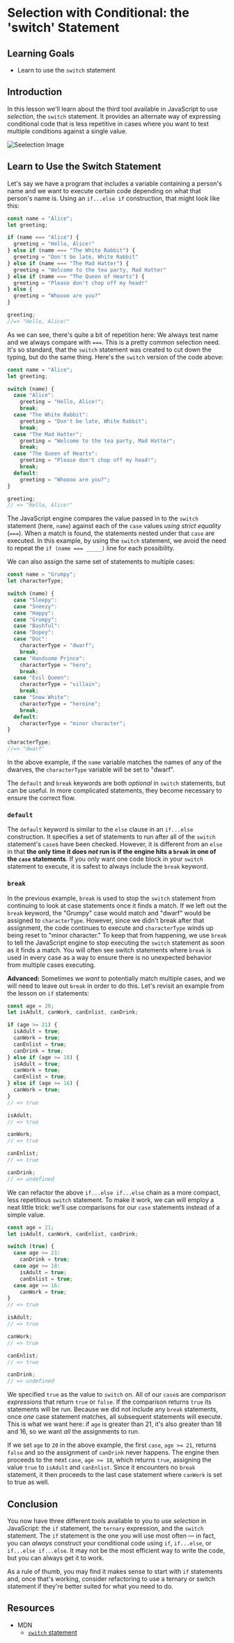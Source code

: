 # Selection with Conditional: the 'switch' Statement

## Learning Goals

* Learn to use the `switch` statement

## Introduction

In this lesson we'll learn about the third tool available in JavaScript to use
_selection_, the `switch` statement. It provides an alternate way of expressing
conditional code that is less repetitive in cases where you want to test
multiple conditions against a single value.

![Seelection Image](https://curriculum-content.s3.amazonaws.com/programming-univbasics-2/sequence-and-comments/Selection_thick.png)

## Learn to Use the Switch Statement

Let's say we have a program that includes a variable containing a person's name
and we want to execute certain code depending on what that person's name is.
Using an `if...else if` construction, that might look like this:

```js
const name = "Alice";
let greeting;

if (name === "Alice") {
  greeting = "Hello, Alice!"
} else if (name === "The White Rabbit") {
  greeting = "Don't be late, White Rabbit"
} else if (name === "The Mad Hatter") {
  greeting = "Welcome to the tea party, Mad Hatter"
} else if (name === "The Queen of Hearts") {
  greeting = "Please don't chop off my head!"
} else {
  greeting = "Whoooo are you?"
}

greeting;
//=> "Hello, Alice!"
```

As we can see, there's quite a bit of repetition here: We always test name and
we always compare with `===`. This is a pretty common selection need. It's so
standard, that the `switch` statement was created to cut down the typing, but do
the same thing. Here's the `switch` version of the code above:

```js
const name = "Alice";
let greeting;

switch (name) {
  case "Alice":
    greeting = "Hello, Alice!";
    break;
  case "The White Rabbit":
    greeting = "Don't be late, White Rabbit";
    break;
  case "The Mad Hatter":
    greeting = "Welcome to the tea party, Mad Hatter";
    break;
  case "The Queen of Hearts":
    greeting = "Please don't chop off my head!";
    break;
  default:
    greeting = "Whoooo are you?";
}

greeting;
// => "Hello, Alice!"
```

The JavaScript engine compares the value passed in to the `switch` statement
(here, `name`) against each of the `case` values _using strict equality_
(`===`). When a match is found, the statements nested under that `case` are
executed. In this example, by using the `switch` statement, we avoid the need to
repeat the `if (name === _____)` line for each possibility.

We can also assign the same set of statements to multiple cases:

```js
const name = "Grumpy";
let characterType;

switch (name) {
  case "Sleepy":
  case "Sneezy":
  case "Happy":
  case "Grumpy":
  case "Bashful":
  case "Dopey":
  case "Doc":
    characterType = "dwarf";
    break;
  case "Handsome Prince":
    characterType = "hero";
    break;
  case "Evil Queen":
    characterType = "villain";
    break;
  case "Snow White":
    characterType = "heroine";
    break;
  default:
    characterType = "minor character";
}

characterType;
//=> "dwarf"
```

In the above example, if the `name` variable matches the names of any of the
dwarves, the `characterType` variable will be set to "dwarf".

The `default` and `break` keywords are both _optional_ in `switch` statements,
but can be useful. In more complicated statements, they become necessary to
ensure the correct flow.

### `default`

The `default` keyword is similar to the `else` clause in an `if...else`
construction. It specifies a set of statements to run after all of the `switch`
statement's `case`s have been checked. However, it is different from an `else`
in that **the only time it does _not_ run is if the engine hits a `break` in one
of the `case` statements**. If you only want one code block in your `switch`
statement to execute, it is safest to always include the `break` keyword.

### `break`

In the previous example, `break` is used to stop the `switch` statement from
continuing to look at case statements once it finds a match. If we left out the
`break` keyword, the "Grumpy" case would match and "dwarf" would be assigned to
`characterType`. However, since we didn't break after that assignment, the code
continues to execute and `characterType` winds up being reset to "minor
character." To keep that from happening, we use `break` to tell the JavaScript
engine to stop executing the `switch` statement as soon as it finds a match. You
will often see switch statements where `break` is used in every case as a way to
ensure there is no unexpected behavior from multiple cases executing.

**Advanced:** Sometimes we _want_ to potentially match multiple cases, and we
will need to leave out `break` in order to do this. Let's revisit an example
from the lesson on `if` statements:

```js
const age = 20;
let isAdult, canWork, canEnlist, canDrink;

if (age >= 21) {
  isAdult = true;
  canWork = true;
  canEnlist = true;
  canDrink = true;
} else if (age >= 18) {
  isAdult = true;
  canWork = true;
  canEnlist = true;
} else if (age >= 16) {
  canWork = true;
}
// => true

isAdult;
// => true

canWork;
// => true

canEnlist;
// => true

canDrink;
// => undefined
```

We can refactor the above `if...else if...else` chain as a more compact, less
repetitious `switch` statement. To make it work, we can will employ a neat
little trick: we'll use comparisons for our `case` statements instead of a
simple value.

```js
const age = 21;
let isAdult, canWork, canEnlist, canDrink;

switch (true) {
  case age >= 21:
    canDrink = true;
  case age >= 18:
    isAdult = true;
    canEnlist = true;
  case age >= 16:
    canWork = true;
}
// => true

isAdult;
// => true

canWork;
// => true

canEnlist;
// => true

canDrink;
// => undefined
```

We specified `true` as the value to `switch` on. All of our `case`s are
_comparison expressions_ that return `true` or `false`. If the comparison
returns `true` its statements will be run. Because we did not include any
`break` statements, once _one_ case statement matches, all subsequent statements
will execute. This is what we want here: if `age` is greater than 21, it's also
greater than 18 and 16, so we want *all* the assignments to run.

If we set `age` to `20` in the above example, the first `case`, `age >= 21`,
returns `false` and so the assignment of `canDrink` never happens. The engine
then proceeds to the next `case`, `age >= 18`, which returns `true`, assigning
the value `true` to `isAdult` and `canEnlist`. Since it encounters no `break`
statement, it then proceeds to the last case statement where `canWork` is set to
true as well.

## Conclusion

You now have three different tools available to you to use _selection_ in
JavaScript: the `if` statement, the `ternary` expression, and the `switch`
statement. The `if` statement is the one you will use most often &mdash; in
fact, you can _always_ construct your conditional code using `if`, `if...else`,
or `if...else if...else`. It may not be the most efficient way to write the code, but you can always get it to work.

As a rule of thumb, you may find it makes sense to start with `if` statements
and, once that's working, consider refactoring to use a ternary or switch
statement if they're better suited for what you need to do.

## Resources

* MDN
  * [`switch` statement](https://developer.mozilla.org/en-US/docs/Web/JavaScript/Reference/Statements/switch)
